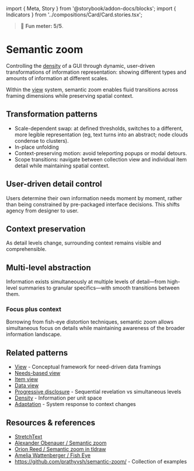 import { Meta, Story } from '@storybook/addon-docs/blocks';
import { Indicators } from '../compositions/Card/Card.stories.tsx';

<Meta title="Patterns/Semantic zoom" />

> 🙂 **Fun meter: 5/5**.

# Semantic zoom

Controlling the [density](../?path=/docs/foundations-density--docs#information-density) of a GUI through dynamic, user-driven transformations of information representation: showing different types and amounts of information at different scales.

Within the [view](../?path=/docs/foundations-view-system--docs) system, semantic zoom enables fluid transitions across framing dimensions while preserving spatial context.

## Transformation patterns

- Scale-dependent swap: at defined thresholds, switches to a different, more legible representation (eg, text turns into an abstract; node clouds condense to clusters).
- In-place unfolding
- Context-preserving motion: avoid teleporting popups or modal detours.
- Scope transitions: navigate between collection view and individual item detail while maintaining spatial context.

## User-driven detail control
Users determine their own information needs moment by moment, rather than being constrained by pre-packaged interface decisions. This shifts agency from designer to user.

## Context preservation
As detail levels change, surrounding context remains visible and comprehensible.

## Multi-level abstraction
Information exists simultaneously at multiple levels of detail—from high-level summaries to granular specifics—with smooth transitions between them.

### Focus plus context
Borrowing from fish-eye distortion techniques, semantic zoom allows simultaneous focus on details while maintaining awareness of the broader information landscape.

## Related patterns

- [View](../?path=/docs/foundations-view-system--docs) - Conceptual framework for need-driven data framings
- [Needs-based view](../?path=/docs/compositions-needs-based-view--docs)
- [Item view](../?path=/docs/compositions-item-view--docs)
- [Data view](../?path=/docs/compositions-data-view--docs)
- [Progressive disclosure](../?path=/docs/patterns-progressive-disclosure--docs) - Sequential revelation vs simultaneous levels
- [Density](../?path=/docs/foundations-density--docs#information-density) - Information per unit space
- [Adaptation](../?path=/docs/foundations-adaptation--docs) - System response to context changes

## Resources & references

- [StretchText](https://en.wikipedia.org/wiki/StretchText)
- [Alexander Obenauer / Semantic zoom](https://alexanderobenauer.com/labnotes/038/)
- [Orion Reed / Semantic zoom in tldraw](https://x.com/OrionReedOne/status/1790263523857019227)
- [Amelia Wattenberger / Fish Eye](https://wattenberger.com/thoughts/fish-eye)
- https://github.com/prathyvsh/semantic-zoom/ - Collection of examples